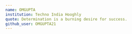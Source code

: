 ```yaml
---
name: OMGUPTA
institution: Techno India Hooghly
quote: Determination is a burning desire for success.
github_user: OMGUPTA21
---
```

